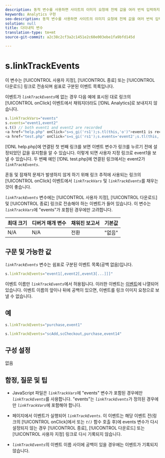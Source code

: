 ```yaml
---
description: 동적 변수를 사용하면 사이트의 이미지 요청에 전체 값을 여러 번씩 입력하지 않고도 한 변수에서 다른 변수로 값을 복사할 수 있습니다.
keywords: Analytics 구현
seo-description: 동적 변수를 사용하면 사이트의 이미지 요청에 전체 값을 여러 번씩 입력하지 않고도 한 변수에서 다른 변수로 값을 복사할 수 있습니다.
solution: null
title: 다이내믹 변수
translation-type: tm+mt
source-git-commit: a2c38c2cf3a2c1451e2c60e003ebe1fa9bfd145d

---
```



# s.linkTrackEvents

이 변수는 [!UICONTROL 사용자 지정], [!UICONTROL 종료] 또는 [!UICONTROL 다운로드] 링크로 전송되며 쉼표로 구분된 이벤트 목록입니다.

이벤트가 *`linkTrackEvents`*&#x200B;에 없는 경우 다음 예에 표시된 대로 링크의 [!UICONTROL onClick] 이벤트에서 채워지더라도 [!DNL Analytics]로 보내지지 않습니다.

```js
s.linkTrackVars="events" 
s.events="event1,event2" 
s.t() // both event1 and event2 are recorded 
<a href="help.php" onClick="s=s_gi('rs1');s.tl(this,'o')">event1 is recorded</a> 
<a href="test.php" onClick="s=s_gi('rs1');s.events='event2';s.tl(this,'o')">No events are recorded</a> 
```

[!DNL help.php]에 연결된 첫 번째 링크를 보면 이벤트 변수가 링크를 누르기 전에 설정되었던 값을 유지함을 알 수 있습니다. 이렇게 되면 사용자 지정 링크로 event1을 보낼 수 있습니다. 두 번째 예인 [!DNL test.php]에 연결된 링크에서는 event2가 *`linkTrackEvents`*.

혼동 및 잠재적 문제가 발생하지 않게 하기 위해 링크 추적에 사용되는 링크의 [!UICONTROL onClick] 이벤트에서 *`linkTrackVars`* 및 *`linkTrackEvents`*&#x200B;를 채우는 것이 좋습니다.

*`linkTrackEvents`* 변수에는 [!UICONTROL 사용자 지정], [!UICONTROL 다운로드] 및 [!UICONTROL 종료] 링크로 전송해야 하는 이벤트가 들어 있습니다. 이 변수는 *`linkTrackVars`*&#x200B;에 "events"가 포함된 경우에만 고려합니다.

| 최대 크기 | 디버거 매개 변수 | 채워진 보고서 | 기본값 |
|---|---|---|---|
| N/A | N/A | 전환 | "없음" |

## 구문 및 가능한 값

*`linkTrackEvents`* 변수는 쉼표로 구분된 이벤트 목록(공백 없음)입니다.

```js
s.linkTrackEvents="event1[,event2[,event3[...]]]"
```

이벤트 이름만 *`linkTrackEvents`*&#x200B;에서 허용됩니다. 이러한 이벤트는 [이벤트](https://docs.adobe.com/content/help/en/analytics/implementation/analytics-basics/ref-events.html)에 나열되어 있습니다. 이벤트 이름의 앞이나 뒤에 공백이 있으면, 이벤트를 링크 이미지 요청으로 보낼 수 없습니다.

## 예

```js
s.linkTrackEvents="purchase,event1"
```

```js
s.linkTrackEvents="scAdd,scCheckout,purchase,event14"
```

## 구성 설정

없음

## 함정, 질문 및 팁

* JavaScript 파일은 *`linkTrackVars`*&#x200B;에 "events" 변수가 포함된 경우에만 *`linkTrackEvents`*&#x200B;를 사용합니다. "events"는 *`linkTrackEvents`*&#x200B;가 정의된 경우에만 *`linkTrackVars`*&#x200B;에 포함해야 합니다.

* 페이지에서 이벤트가 실행되어 *`linkTrackEvents`*. 이 이벤트는 해당 이벤트 전(링크의 [!UICONTROL onClick]에서 또는 *`t()`* 함수 호출 후)에 events 변수가 다시 설정되지 않는 경우 [!UICONTROL 종료], [!UICONTROL 다운로드] 또는 [!UICONTROL 사용자 지정] 링크로 다시 기록되지 않습니다.

* *`linkTrackEvents`*&#x200B;의 이벤트 이름 사이에 공백이 있을 경우에는 이벤트가 기록되지 않습니다.
